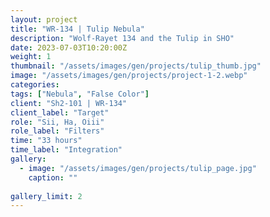 ```yaml
---
layout: project
title: "WR-134 | Tulip Nebula"
description: "Wolf-Rayet 134 and the Tulip in SHO"
date: 2023-07-03T10:20:00Z
weight: 1
thumbnail: "/assets/images/gen/projects/tulip_thumb.jpg"
image: "/assets/images/gen/projects/project-1-2.webp"
categories: 
tags: ["Nebula", "False Color"]
client: "Sh2-101 | WR-134"
client_label: "Target"
role: "Sii, Ha, Oiii"
role_label: "Filters"
time: "33 hours"
time_label: "Integration"
gallery:
  - image: "/assets/images/gen/projects/tulip_page.jpg"
    caption: ""
  
gallery_limit: 2
---
```


